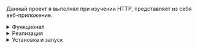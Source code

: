 Данный проект я выполнял при изучении HTTP, представляет из себя веб-приложение.
<details><summary>Функционал</summary>

Регистрация
![image](https://github.com/maksim25y/http1/assets/131711956/5f6e4a11-9820-4e6b-8655-e0db957fd9bc)
При нажатии происходит запрос на сервлет /registration, пользователь может ввести данные, после чего происходит добавление информации о пользователе в Базу данных, если пользователь не был зарегистрирован ранее.

Пользователю необходимо заполнить следующие поля для регистрации:
![image](https://github.com/maksim25y/http1/assets/131711956/50c8d845-7ab6-47ed-9b4a-cd420244bfcb)

Почта, которую вводит пользователь должна быть уникальной. Если пользователь введет какие-либо данные некорректно регистрация не пройдет.
При успешной регистрации произойдет переадресация на страницу входа в аккаунт по почте и паролю, которые пользователь указал при регистрации. (На данную страницу также можно попасть, нажав на кнопку в хэдере).
![image](https://github.com/maksim25y/http1/assets/131711956/5021b3f3-a6ef-4ed3-8032-b94dcb9f9717)

Если пароль или почта, введенные пользователем не совпадают со значениями в БД, то будет выведено сообщение об ошибке:
![image](https://github.com/maksim25y/http1/assets/131711956/6e560ba0-4753-46fa-b781-28905e4b9b3f)

При удачном входе пользователь попадает на страницу с перелетами внутри авиакомпании (информация о перелетах берется из БД). 
Данная страница доступна только пользователям, прошедшим аутентификацию. 
Есть возможность сделать фильтрацию, а именно указать 2 параметра (начальная точка маршрута - конечная точка маршрута, в обоих случаях указываются коды аэропортов).
![image](https://github.com/maksim25y/http1/assets/131711956/b2cfe2a9-d6fd-4528-be85-f56ebff4a230)
Фильтр по следуюшим параметрам (LDN-BSL):
![image](https://github.com/maksim25y/http1/assets/131711956/e08b0f93-fb13-4c69-81bf-2871c9134112)
В случае ввода некорректных данных от пользователя или отсутсвии рейсов по заданным параметрам будет выведено соответствующее сообщение:
![image](https://github.com/maksim25y/http1/assets/131711956/953dcb55-a476-43c2-971e-c735509f2550)
После успешного входа в аккаунт добавляется кнопка, при нажатии на которую происходит logout и пользователь выходит с аккаунта, происходит переадресация на страницу входа в аккаунт:

![image](https://github.com/maksim25y/http1/assets/131711956/f33d205f-dd80-4252-b774-8b70229c8089)

При нажатии на любой из перелетов будет доступна информация о билетах, купленных на данный рейс:
![image](https://github.com/maksim25y/http1/assets/131711956/c83ddb46-a498-4cd8-8b7e-75104bfe2ac4)
![image](https://github.com/maksim25y/http1/assets/131711956/285b79db-3628-4227-8020-1b5fcdf8d0ad)

Происходит переход на страницу /tickets?flightId=(id перелета).

Для смены пароля необходимо нажать на кнопку в хэдере:
![image](https://github.com/maksim25y/http1/assets/131711956/ca7d00da-2ce8-42e7-a811-84ad25ed41f9)

Необходимо ввести новый пароль, который будет сохранен в БД:
![image](https://github.com/maksim25y/http1/assets/131711956/ceaef347-23e6-4431-85bd-82a5c1241013)

На сайте есть возможность смены языков (английский и русский).
Для этого необходимо в хэдере выбрать нужный язык:
![image](https://github.com/maksim25y/http1/assets/131711956/61baa966-90b5-4efe-8132-49d78863e36c)

![image](https://github.com/maksim25y/http1/assets/131711956/5291450f-ad24-43bc-9722-c8fcfc849657)
</details>
<details><summary>Реализация</summary>
При работе над данным проектом мною был использованы следующий технологии: PostgreSQL, ApacheTomcat, JDBС, HttpServlets, Maven, JUNIT5.
  
База данных:
  
![image](https://github.com/maksim25y/http1/assets/131711956/e10d065f-6ccf-455c-92f8-0a5315de7f66)

</details>

<details><summary>Установка и запуск</summary>
Для того, чтобы проделать следующие шаги на Windows, установите [Git Bash](https://gitforwindows.org/)


1. Склонируйте репозиторий
```shell
git clone https://github.com/F0RRZZ/BrainStorm.git
```
2. Создайте и активируйте venv

```shell
cd BrainStorm
```
</details>



















